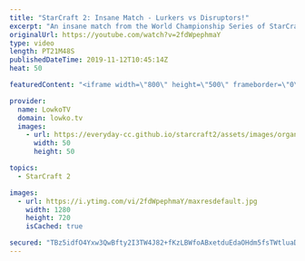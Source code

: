 ```yaml
---
title: "StarCraft 2: Insane Match - Lurkers vs Disruptors!"
excerpt: "An insane match from the World Championship Series of StarCraft 2 between Reynor and herO.  Get more videos & support my work: http://www.patreon.com/lowkotv  Balance update 2019: https://www.youtube.com/watch?v=N20YNAnyyA0  My second channel: http://lowko.tv/morelowko Lowko Merch: http://lowko.tv/merch"
originalUrl: https://youtube.com/watch?v=2fdWpephmaY
type: video
length: PT21M48S
publishedDateTime: 2019-11-12T10:45:14Z
heat: 50

featuredContent: "<iframe width=\"800\" height=\"500\" frameborder=\"0\" src=\"https://www.youtube.com/embed/2fdWpephmaY\" allow=\"accelerometer; autoplay; encrypted-media; gyroscope; picture-in-picture\" allowfullscreen></iframe>"

provider:
  name: LowkoTV
  domain: lowko.tv
  images:
    - url: https://everyday-cc.github.io/starcraft2/assets/images/organizations/lowko.tv-50x50.jpg
      width: 50
      height: 50

topics:
  - StarCraft 2

images:
  - url: https://i.ytimg.com/vi/2fdWpephmaY/maxresdefault.jpg
    width: 1280
    height: 720
    isCached: true

secured: "TBz5idfO4Yxw3QwBfty2I3TW4J82+fKzLBWfoABxetduEdaOHdm5fsTWtluaDFSWUVphF5LcVNAAwTGUPyyc/mEFurOATiTyHsyVKTCwK32b1DrVgXYzN0RCv1UkTwZPdUn9TFWMMIQMwGOi5IoAlN1+iOvzP07vFKNQ/C9TbU+7yI4NqrWPnxeWu3JcHGEwA6GD9tnlLW5FlqhxV1LKHjIvsgikyxRcjxy0d6wq1kpysJ8vmWhIVMBEkqTUlPiUdrPKpMW3KUxk1/WRiJaSg1/vfqXiN+sjyfuRXGGBziMPq7UOnbpEYCS6r5B4MT52anzsdkyJF9q7ZbaKug/dwrfQ50EgYs8GZ8ubJhJ15ak58hmbxMCGlCTcuQVPOCYQdQr1mUXm24Vk0DNJlaErvLNDVUegKbo+eULGMIVxUh0=;N4oTWAt9hlQCpM/eZVT14w=="
---
```


